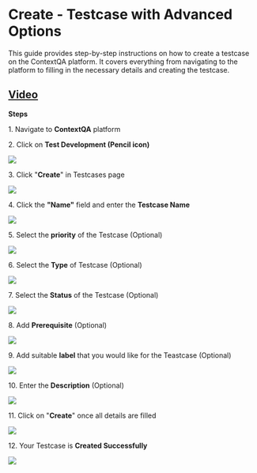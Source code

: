
# Create - Testcase with Advanced Options

This guide provides step-by-step instructions on how to create a testcase on the ContextQA platform. It covers everything from navigating to the platform to filling in the necessary details and creating the testcase.

## [Video](https://youtu.be/ODQTVNLW4-U?feature=shared)

**Steps**

1\. Navigate to **ContextQA** platform


2\. Click on **Test Development (Pencil icon)**

![](https://ajeuwbhvhr.cloudimg.io/colony-recorder.s3.amazonaws.com/files/2024-02-29/22be6084-7648-48ba-99f6-1443d03cb017/ascreenshot.jpeg?tl_px=0,0&br_px=967,540&force_format=png&width=967&wat_scale=86&wat=1&wat_opacity=0.7&wat_gravity=northwest&wat_url=https://colony-recorder.s3.us-west-1.amazonaws.com/images/watermarks/FB923C_standard.png&wat_pad=-4,194)


3\. Click "**Create**" in Testcases page

![](https://ajeuwbhvhr.cloudimg.io/colony-recorder.s3.amazonaws.com/files/2024-02-29/f948e38f-26f4-4160-9dac-4221159cd035/user_cropped_screenshot.jpeg?tl_px=609,0&br_px=1577,540&force_format=png&width=967&wat_scale=86&wat=1&wat_opacity=0.7&wat_gravity=northwest&wat_url=https://colony-recorder.s3.us-west-1.amazonaws.com/images/watermarks/FB923C_standard.png&wat_pad=851,-2)


4\. Click the **"Name"** field  and enter the **Testcase Name**

![](https://ajeuwbhvhr.cloudimg.io/colony-recorder.s3.amazonaws.com/files/2024-02-29/3ef147bd-f4c1-49ab-9699-357874886442/user_cropped_screenshot.jpeg?tl_px=41,0&br_px=1008,540&force_format=png&width=967&wat_scale=86&wat=1&wat_opacity=0.7&wat_gravity=northwest&wat_url=https://colony-recorder.s3.us-west-1.amazonaws.com/images/watermarks/FB923C_standard.png&wat_pad=452,92)


5\. Select the **priority** of the Testcase (Optional)

![](https://ajeuwbhvhr.cloudimg.io/colony-recorder.s3.amazonaws.com/files/2024-02-29/f20ac3fa-d5d3-4d0e-a7b1-efedb6efb41b/ascreenshot.jpeg?tl_px=232,0&br_px=1199,540&force_format=png&width=967&wat_scale=86&wat=1&wat_opacity=0.7&wat_gravity=northwest&wat_url=https://colony-recorder.s3.us-west-1.amazonaws.com/images/watermarks/FB923C_standard.png&wat_pad=452,213)


6\. Select the **Type** of Testcase (Optional)

![](https://ajeuwbhvhr.cloudimg.io/colony-recorder.s3.amazonaws.com/files/2024-02-29/591a28bd-af78-42b8-a35f-ee9b52b3c0d1/ascreenshot.jpeg?tl_px=647,0&br_px=1614,540&force_format=png&width=967&wat_scale=86&wat=1&wat_opacity=0.7&wat_gravity=northwest&wat_url=https://colony-recorder.s3.us-west-1.amazonaws.com/images/watermarks/FB923C_standard.png&wat_pad=452,222)


7\. Select the **Status** of the Testcase (Optional)

![](https://ajeuwbhvhr.cloudimg.io/colony-recorder.s3.amazonaws.com/files/2024-02-29/8c895649-3a00-4e67-aac9-20cf52facdb6/ascreenshot.jpeg?tl_px=113,46&br_px=1080,587&force_format=png&width=967&wat_scale=86&wat=1&wat_opacity=0.7&wat_gravity=northwest&wat_url=https://colony-recorder.s3.us-west-1.amazonaws.com/images/watermarks/FB923C_standard.png&wat_pad=452,239)


8\. Add **Prerequisite** (Optional)

![](https://ajeuwbhvhr.cloudimg.io/colony-recorder.s3.amazonaws.com/files/2024-02-29/8da4714e-749e-4816-b766-a3313a5b0f6b/ascreenshot.jpeg?tl_px=521,147&br_px=1488,688&force_format=png&width=967&wat_scale=86&wat=1&wat_opacity=0.7&wat_gravity=northwest&wat_url=https://colony-recorder.s3.us-west-1.amazonaws.com/images/watermarks/FB923C_standard.png&wat_pad=452,239)


9\. Add suitable **label** that you would like for the Teastcase (Optional)

![](https://ajeuwbhvhr.cloudimg.io/colony-recorder.s3.amazonaws.com/files/2024-02-29/e1dabafc-2160-4653-bc2b-ce28785edab6/ascreenshot.jpeg?tl_px=51,135&br_px=1018,676&force_format=png&width=967&wat_scale=86&wat=1&wat_opacity=0.7&wat_gravity=northwest&wat_url=https://colony-recorder.s3.us-west-1.amazonaws.com/images/watermarks/FB923C_standard.png&wat_pad=452,239)


10\. Enter the **Description** (Optional)

![](https://ajeuwbhvhr.cloudimg.io/colony-recorder.s3.amazonaws.com/files/2024-02-29/03a1b4a3-afdb-48a3-a1f4-5daaa10dacf3/ascreenshot.jpeg?tl_px=279,371&br_px=1246,912&force_format=png&width=967&wat_scale=86&wat=1&wat_opacity=0.7&wat_gravity=northwest&wat_url=https://colony-recorder.s3.us-west-1.amazonaws.com/images/watermarks/FB923C_standard.png&wat_pad=452,305)


11\. Click on "**Create**" once all details are filled

![](https://ajeuwbhvhr.cloudimg.io/colony-recorder.s3.amazonaws.com/files/2024-02-29/e750beae-6f27-4779-93a3-8eccb47806ca/ascreenshot.jpeg?tl_px=880,0&br_px=1847,540&force_format=png&width=967&wat_scale=86&wat=1&wat_opacity=0.7&wat_gravity=northwest&wat_url=https://colony-recorder.s3.us-west-1.amazonaws.com/images/watermarks/FB923C_standard.png&wat_pad=452,23)


12\. Your Testcase is **Created Successfully**

![](https://ajeuwbhvhr.cloudimg.io/colony-recorder.s3.amazonaws.com/files/2024-02-29/eb3aebfa-92b2-456f-914c-775b14e8983e/ascreenshot.jpeg?tl_px=101,0&br_px=1068,540&force_format=png&width=967&wat_scale=86&wat=1&wat_opacity=0.7&wat_gravity=northwest&wat_url=https://colony-recorder.s3.us-west-1.amazonaws.com/images/watermarks/FB923C_standard.png&wat_pad=452,40)



